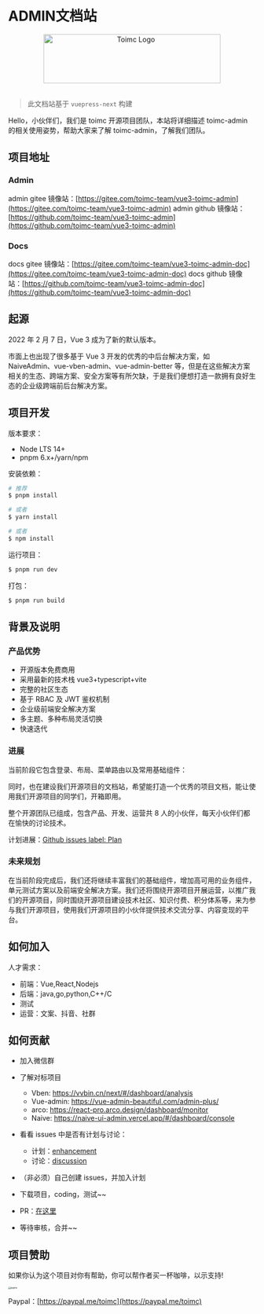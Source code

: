 # ADMIN文档站

<div align="center"> <a href="https://github.com/toimc-team/vue3-toimc-admin"> <img alt="Toimc Logo" width="360" height="100" src="https://toimc-online.obs.cn-east-3.myhuaweicloud.com/logo.png"> </a> <br> <br>
</div>

> 此文档站基于 `vuepress-next` 构建

Hello，小伙伴们，我们是 toimc 开源项目团队，本站将详细描述 toimc-admin 的相关使用姿势，帮助大家来了解 toimc-admin，了解我们团队。

## 项目地址

### Admin
admin gitee 镜像站：[https://gitee.com/toimc-team/vue3-toimc-admin](https://gitee.com/toimc-team/vue3-toimc-admin)
admin github 镜像站：[https://github.com/toimc-team/vue3-toimc-admin](https://github.com/toimc-team/vue3-toimc-admin)

### Docs
docs gitee 镜像站：[https://gitee.com/toimc-team/vue3-toimc-admin-doc](https://gitee.com/toimc-team/vue3-toimc-admin-doc)
docs github 镜像站：[https://github.com/toimc-team/vue3-toimc-admin-doc](https://github.com/toimc-team/vue3-toimc-admin-doc)

## 起源

2022 年 2 月 7 日，Vue 3 成为了新的默认版本。

市面上也出现了很多基于 Vue 3 开发的优秀的中后台解决方案，如 NaiveAdmin、vue-vben-admin、vue-admin-better 等，但是在这些解决方案相关的生态、跨端方案、安全方案等有所欠缺，于是我们便想打造一款拥有良好生态的企业级跨端前后台解决方案。

## 项目开发

版本要求：

- Node LTS 14+
- pnpm 6.x+/yarn/npm

安装依赖：

```sh
# 推荐
$ pnpm install

# 或者
$ yarn install

# 或者
$ npm install
```

运行项目：

```sh
$ pnpm run dev
```

打包：

```sh
$ pnpm run build
```

## 背景及说明

### 产品优势

- 开源版本免费商用
- 采用最新的技术栈 vue3+typescript+vite
- 完整的社区生态
- 基于 RBAC 及 JWT 鉴权机制
- 企业级前端安全解决方案
- 多主题、多种布局灵活切换
- 快速迭代

### 进展

当前阶段它包含登录、布局、菜单路由以及常用基础组件：

同时，也在建设我们开源项目的文档站，希望能打造一个优秀的项目文档，能让使用我们开源项目的同学们，开箱即用。

整个开源团队已组成，包含产品、开发、运营共 8 人的小伙伴，每天小伙伴们都在愉快的讨论技术。

计划进展：[Github issues label: Plan](https://github.com/toimc-team/vue3-toimc-admin/issues?q=is%3Aissue+is%3Aopen+sort%3Aupdated-desc+label%3Aplan)

### 未来规划

在当前阶段完成后，我们还将继续丰富我们的基础组件，增加高可用的业务组件，单元测试方案以及前端安全解决方案。我们还将围绕开源项目开展运营，以推广我们的开源项目，同时围绕开源项目建设技术社区、知识付费、积分体系等，来为参与我们开源项目，使用我们开源项目的小伙伴提供技术交流分享、内容变现的平台。

## 如何加入

人才需求：

- 前端：Vue,React,Nodejs
- 后端：java,go,python,C++/C
- 测试
- 运营：文案、抖音、社群

## 如何贡献

- 加入微信群
- 了解对标项目
  - Vben: https://vvbin.cn/next/#/dashboard/analysis
  - Vue-admin: https://vue-admin-beautiful.com/admin-plus/
  - arco: https://react-pro.arco.design/dashboard/monitor
  - Naive: https://naive-ui-admin.vercel.app/#/dashboard/console
- 看看 issues 中是否有计划与讨论：
  - 计划：[enhancement](https://github.com/toimc-team/vue3-toimc-admin/issues?q=is%3Aissue+is%3Aopen+label%3Aenhancement)
  - 讨论：[discussion](https://github.com/toimc-team/vue3-toimc-admin/issues?q=is%3Aissue+is%3Aopen+label%3Adiscussion)
- （非必须）自己创建 issues，并加入计划
- 下载项目，coding，测试~~
- PR：[在这里](https://github.com/toimc-team/vue3-toimc-admin/pulls?q=is%3Apr+is%3Aopen+sort%3Aupdated-desc)

- 等待审核，合并~~

## 项目赞助

如果你认为这个项目对你有帮助，你可以帮作者买一杯咖啡，以示支持!

<img src="https://toimc-online.obs.cn-east-3.myhuaweicloud.com/vue-toimc-admin/payme.jpg" alt="payme" style="zoom:30%;" />

Paypal：[https://paypal.me/toimc](https://paypal.me/toimc)
